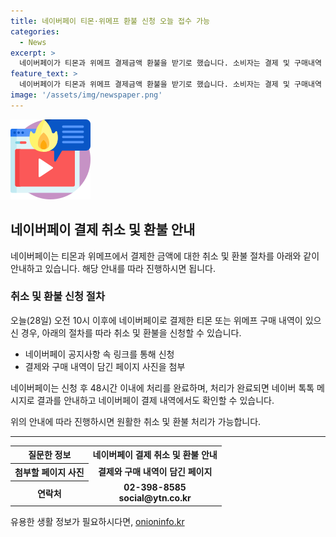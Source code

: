 ```yaml
---
title: 네이버페이 티몬·위메프 환불 신청 오늘 접수 가능
categories:
  - News
excerpt: >
  네이버페이가 티몬과 위메프 결제금액 환불을 받기로 했습니다. 소비자는 결제 및 구매내역 페이지 사진을 첨부해 48시간 안에 처리될 수 있으며, 결과는 네이버톡톡 및 결제내역에서 확인 가능합니다. (150자)
feature_text: >
  네이버페이가 티몬과 위메프 결제금액 환불을 받기로 했습니다. 소비자는 결제 및 구매내역 페이지 사진을 첨부해 48시간 안에 처리될 수 있으며, 결과는 네이버톡톡 및 결제내역에서 확인 가능합니다. (150자)
image: '/assets/img/newspaper.png'
---
```


<p><img src="/assets/img/news.png" alt="rentncar 속보" /></p>

<h2 data-ke-size="size26">네이버페이 결제 취소 및 환불 안내</h2>

<p data-ke-size="size16">네이버페이는 티몬과 위메프에서 결제한 금액에 대한 취소 및 환불 절차를 아래와 같이 안내하고 있습니다. 해당 안내를 따라 진행하시면 됩니다. </p>

<h3>취소 및 환불 신청 절차</h3>

<p data-ke-size="size16">오늘(28일) 오전 10시 이후에 네이버페이로 결제한 티몬 또는 위메프 구매 내역이 있으신 경우, 아래의 절차를 따라 취소 및 환불을 신청할 수 있습니다. </p>

<ul>
  <li>네이버페이 공지사항 속 링크를 통해 신청</li>
  <li>결제와 구매 내역이 담긴 페이지 사진을 첨부</li>
</ul>

<p data-ke-size="size16">네이버페이는 신청 후 48시간 이내에 처리를 완료하며, 처리가 완료되면 네이버 톡톡 메시지로 결과를 안내하고 네이버페이 결제 내역에서도 확인할 수 있습니다. </p>

<p data-ke-size="size16">위의 안내에 따라 진행하시면 원활한 취소 및 환불 처리가 가능합니다. </p>

<hr>

<p data-ke-size="size16"></p>

<table>
  <tr>
    <th>질문한 정보</th>
    <td style="text-align: center; height: 17px;"><b>네이버페이 결제 취소 및 환불 안내</b></td>
  </tr>
  <tr>
    <th>첨부할 페이지 사진</th>
    <td style="text-align: center; height: 17px;"><b>결제와 구매 내역이 담긴 페이지</b></td>
  </tr>
  <tr>
    <th>연락처</th>
    <td style="text-align: center; height: 17px;"><b>02-398-8585<br>social@ytn.co.kr</b></td>
  </tr>
</table>
유용한 생활 정보가 필요하시다면, <a href="https://onioninfo.kr" rel="dofollow">onioninfo.kr</a>


